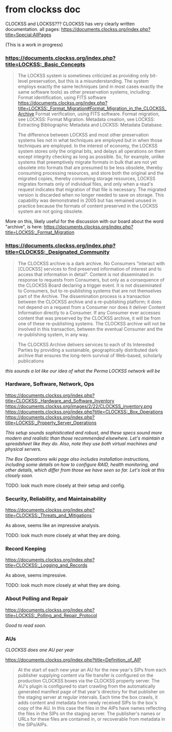 from clockss doc
================
CLOCKSS and LOCKSS??? CLOCKSS has very clearly written documentation.
all pages: https://documents.clockss.org/index.php?title=Special:AllPages

(This is a work in progress)


### https://documents.clockss.org/index.php?title=LOCKSS:_Basic_Concepts
>The LOCKSS system is sometimes criticized as providing only bit-level preservation, but this is a misunderstanding. The system employs exactly the same techniques (and in most cases exactly the same software tools) as other preservation systems, including:
>  Format identification, using FITS software https://documents.clockss.org/index.php?title=LOCKSS:_Format_Migration#Format_Migration_in_the_CLOCKSS_Archive
>  Format verification, using FITS software.
>  Format migration, see LOCKSS: Format Migration.
>  Metadata creation, see LOCKSS: Extracting Bibliographic Metadata and LOCKSS: Metadata Database.
>
>The difference between LOCKSS and most other preservation systems lies not in what techniques are employed but in when those techniques are employed. In the interest of economy, the LOCKSS system stores only the original bits, and delays all operations on them except integrity checking as long as possible. So, for example, unlike systems that preemptively migrate formats in bulk that are not yet obsolete into formats that are presumed to be less obsolete, thereby consuming processing resources, and store both the original and the migrated copies, thereby consuming storage resources, LOCKSS migrates formats only of individual files, and only when a read's request indicates that migration of that file is necessary. The migrated version is discarded when no longer needed to save on storage. This capability was demonstrated in 2005 but has remained unused in practice because the formats of content preserved in the LOCKSS system are not going obsolete.

More on this, likely useful for the discussion with our board about the word "archive", is here: https://documents.clockss.org/index.php?title=LOCKSS:_Format_Migration

### https://documents.clockss.org/index.php?title=CLOCKSS:_Designated_Community

>The CLOCKSS archive is a dark archive. No Consumers "interact with [CLOCKSS] services to find preserved information of interest and to access that information in detail". Content is not disseminated in response to requests from Consumers, but only as a consequence of the CLOCKSS Board declaring a trigger event. It is not disseminated to Consumers, but to re-publishing systems that are not themselves part of the Archive. The dissemination process is a transaction between the CLOCKSS archive and a re-publishing platform; it does not depend on a request from a Consumer nor does it deliver Content Information directly to a Consumer. If any Consumer ever accesses content that was preserved by the CLOCKSS archive, it will be from one of these re-publishing systems. The CLOCKSS archive will not be involved in this transaction, between the eventual Consumer and the re-publishing system, in any way.

>The CLOCKSS Archive delivers services to each of its Interested Parties by providing a sustainable, geographically distributed dark archive that ensures the long-term survival of Web-based, scholarly publications

_this sounds a lot like our idea of what the Perma LOCKSS network will be_

### Hardware, Software, Network, Ops

https://documents.clockss.org/index.php?title=CLOCKSS:_Hardware_and_Software_Inventory
https://documents.clockss.org/images/2/22/CLOCKSS_inventory.png
https://documents.clockss.org/index.php?title=CLOCKSS:_Box_Operations
https://documents.clockss.org/index.php?title=LOCKSS:_Property_Server_Operations

_This setup sounds sophisticated and robust, and these specs sound more modern and realistic than those recommended elsewhere. Let's maintain a spreadsheet like they do. Also, note they use both virtual machines and physical servers._

_The Box Operations wiki page also includes installation instructions, including some details on how to configure RAID, health monitoring, and other details, which differ from those we have seen so far. Let's look at this closely soon._

TODO: look much more closely at their setup and config.

### Security, Reliability, and Maintainability

https://documents.clockss.org/index.php?title=CLOCKSS:_Threats_and_Mitigations

As above, seems like an impressive analysis.

TODO: look much more closely at what they are doing.

### Record Keeping

https://documents.clockss.org/index.php?title=CLOCKSS:_Logging_and_Records

As above, seems impressive.

TODO: look much more closely at what they are doing.

### About Polling and Repair

https://documents.clockss.org/index.php?title=LOCKSS:_Polling_and_Repair_Protocol

_Good to read soon._

### AUs

_CLOCKSS does one AU per year_

https://documents.clockss.org/index.php?title=Definition_of_AIP
>At the start of each new year an AU for the new year's SIPs from each publisher supplying content via file transfer is configured on the production CLOCKSS boxes via the CLOCKSS property server. The AU's plugin is configured to start crawling from the automatically generated manifest page of that year's directory for that publisher on the staging server at regular intervals. Each time the box crawls, it adds content and metadata from newly received SIPs to the box's copy of the AU. In this case the files in the AIPs have names reflecting the files in the SIPs on the staging server. The publisher's names or URLs for these files are contained in, or recoverable from metadata in the SIPs/AIPs.

